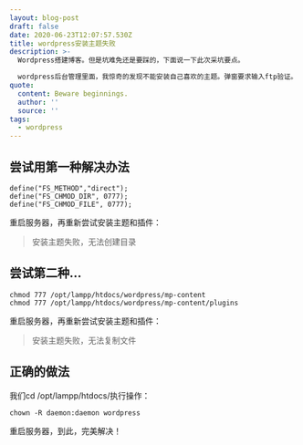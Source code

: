 ```yaml
---
layout: blog-post
draft: false
date: 2020-06-23T12:07:57.530Z
title: wordpress安装主题失败
description: >-
  Wordpress搭建博客。但是坑难免还是要踩的，下面说一下此次采坑要点。

  wordpress后台管理里面，我惊奇的发现不能安装自己喜欢的主题。弹窗要求输入ftp验证。而我输入了正确的ftp账户和密码，却“言而无信”的提示说无法连接到我的主机。
quote:
  content: Beware beginnings.
  author: ''
  source: ''
tags:
  - wordpress
---
```

## 尝试用第一种解决办法

<!--StartFragment-->

```
define("FS_METHOD","direct");
define("FS_CHMOD_DIR", 0777);
define("FS_CHMOD_FILE", 0777);
```

<!--EndFragment-->

重启服务器，再重新尝试安装主题和插件：

> 安装主题失败，无法创建目录

## 尝试第二种…

<!--StartFragment-->

```
chmod 777 /opt/lampp/htdocs/wordpress/mp-content
chmod 777 /opt/lampp/htdocs/wordpress/mp-content/plugins
```

<!--EndFragment-->

重启服务器，再重新尝试安装主题和插件：
> 安装主题失败，无法复制文件
## 正确的做法
我们cd /opt/lampp/htdocs/执行操作：
```
chown -R daemon:daemon wordpress
```

重启服务器，到此，完美解决！
